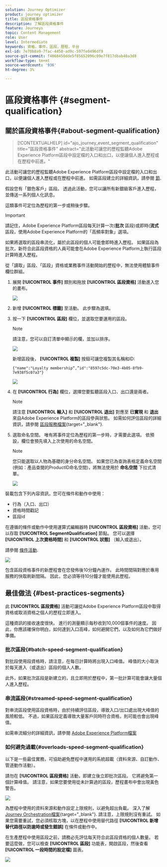 ```yaml
---
solution: Journey Optimizer
product: journey optimizer
title: 區段資格事件
description: 了解區段資格事件
feature: Journeys
topic: Content Management
role: User
level: Intermediate
keywords: 資格，事件，區段，歷程，平台
exl-id: 7e70b8a9-7fac-4450-ad9c-597fe0496df9
source-git-commit: f4068450dde5f85652096c09e7f817dbab40a3d8
workflow-type: tm+mt
source-wordcount: '936'
ht-degree: 3%

---
```


# 區段資格事件 {#segment-qualification}

## 關於區段資格事件{#about-segment-qualification}

>[!CONTEXTUALHELP]
>id="ajo_journey_event_segment_qualification"
>title="區段資格事件"
>abstract="此活動可讓您的歷程監聽Adobe Experience Platform區段中設定檔的入口和出口，以便讓個人進入歷程或在歷程中前進。"

此活動可讓您的歷程監聽Adobe Experience Platform區段中設定檔的入口和出口，以便讓個人進入歷程或在歷程中前進。 如需區段建立的詳細資訊，請參閱 [節](../segment/about-segments.md).

假設您有「銀色客戶」區段。 透過此活動，您可以讓所有新銀級客戶進入歷程，並傳送一系列個人化訊息。

這類事件可定位為歷程的第一步或稍後步驟。

>[!IMPORTANT]
>
>請記住，Adobe Experience Platform區段每天計算一次(**批次** 區段)或即時(**流式** 區段，使用Adobe Experience Platform的「高頻率對象」選項。
>
>如果將選取的區段串流化，屬於此區段的個人可能會即時進入歷程。 如果區段為批次，新符合此區段資格的人員可能會在Adobe Experience Platform上執行區段計算時進入歷程。
>
>從「讀取」區段、「區段」資格或業務事件活動開始的歷程中，無法使用體驗事件欄位群組。 


1. 展開 **[!UICONTROL 事件]** 類別和拖放 **[!UICONTROL 區段資格]** 活動進入您的畫布。

   ![](assets/segment5.png)

1. 新增 **[!UICONTROL 標籤]** 至活動。 此步驟為選填。

1. 按一下 **[!UICONTROL 區段]** 欄位，並選取您要運用的區段。

   >[!NOTE]
   >
   >請注意，您可以自訂清單中顯示的欄，並加以排序。

   ![](assets/segment6.png)

   新增區段後， **[!UICONTROL 複製]** 按鈕可讓您複製其名稱和ID:

   `{"name":"Loyalty membership“,”id":"8597c5dc-70e3-4b05-8fb9-7e938f5c07a3"}`

   ![](assets/segment-copy.png)

1. 在 **[!UICONTROL 行為]** 欄位，選擇您要監聽區段入口、出口還是兩者。

   >[!NOTE]
   >
   >請注意 **[!UICONTROL 輸入]** 和 **[!UICONTROL 退出]** 對應至 **已實現** 和 **退出** 來自Adobe Experience Platform的區段參與狀態。 如需如何評估區段的詳細資訊，請參閱 [區段服務檔案](https://experienceleague.adobe.com/docs/experience-platform/segmentation/tutorials/evaluate-a-segment.html#interpret-segment-results){target="_blank"}.

1. 選取命名空間。 唯有將事件定位為歷程的第一步時，才需要此選項。 依預設，欄位會預先填入上次使用的命名空間。

   >[!NOTE]
   >
   >您只能選取以人物為基礎的身分命名空間。 如果您已為查詢表格定義命名空間(例如：產品查閱的ProductID命名空間)，將無法使用於 **命名空間** 下拉式清單。

   ![](assets/segment7.png)

裝載包含下列內容資訊，您可在條件和動作中使用：

* 行為（入口、出口）
* 資格時間戳記
* 區段id

在遵循的條件或動作中使用運算式編輯器時 **[!UICONTROL 區段資格]** 活動，您可以存取 **[!UICONTROL SegmentQualification]** 節點。 您可以選擇 **[!UICONTROL 上次資格時間]** 和 **[!UICONTROL 狀態]** （輸入或退出）。

請參閱 [條件活動](../building-journeys/condition-activity.md#about_condition).

![](assets/segment8.png)

包含區段資格事件的新歷程會在您發佈後10分鐘內運作。 此時間間隔對應於專用服務的快取刷新間隔。 因此，您必須等待10分鐘才能使用此歷程。

## 最佳做法 {#best-practices-segments}

此 **[!UICONTROL 區段資格]** 活動可讓從Adobe Experience Platform區段中取得資格或取消資格之個人的歷程立即進入。

這種資訊的接收速度很快。 進行的測量顯示每秒收到10,000個事件的速度。 因此，你應該確保你明白，如何達到入口高峰，如何避開它們，以及如何為它們做好準備。

### 批次區段{#batch-speed-segment-qualification}

對批段使用段資格時，請注意，在每日計算時將出現入口峰值。 峰值的大小取決於每天進入（或退出）區段的個人人數。

此外，如果批次區段是新建立的，且立即用於歷程中，第一批計算可能會讓大量個人進入歷程。

### 串流區段{#streamed-speed-segment-qualification}

對串流區段使用區段資格時，由於持續評估區段，導致入口/出口處出現大峰值的風險較低。 不過，如果區段定義導致大量客戶同時符合資格，則可能也會出現峰值。

如需串流細分的詳細資訊，請參閱 [Adobe Experience Platform檔案](https://experienceleague.adobe.com/docs/experience-platform/segmentation/api/streaming-segmentation.html#api)

### 如何避免過載{#overloads-speed-segment-qualification}

以下是一些最佳實務，可協助避免歷程中運用的系統超載（資料來源、自訂動作、管道動作活動）。

請勿在 **[!UICONTROL 區段資格]** 活動，即建立後立即批次區段。 它將避免第一個計算峰值。 請注意，如果您要使用從未計算過的區段，歷程畫布中會出現黃色警告。

![](assets/segment-error.png)

為歷程中使用的資料來源和動作設定上限規則，以避免超出負載。 深入了解 [Journey Orchestration檔案](https://experienceleague.adobe.com/docs/journeys/using/working-with-apis/capping.html){target="_blank"}. 請注意，上限規則沒有重試。 如果您需要重試，您必須核取方塊，以在歷程中使用替代路徑 **[!UICONTROL 新增替代路徑以防逾時或發生錯誤]** 在條件或動作中。

在生產歷程中使用區段之前，請務必先評估每天符合此區段資格的個人數量。 若要這麼做，您可以檢查 **[!UICONTROL 區段]** 功能表，開啟區段，然後查看 **[!UICONTROL 一段時間的設定檔]** 圖表。

![](assets/segment-overload.png)
